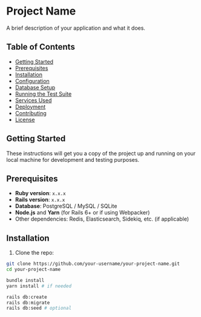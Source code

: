 # Project Name

A brief description of your application and what it does.

## Table of Contents

- [Getting Started](#getting-started)
- [Prerequisites](#prerequisites)
- [Installation](#installation)
- [Configuration](#configuration)
- [Database Setup](#database-setup)
- [Running the Test Suite](#running-the-test-suite)
- [Services Used](#services-used)
- [Deployment](#deployment)
- [Contributing](#contributing)
- [License](#license)

## Getting Started

These instructions will get you a copy of the project up and running on your local machine for development and testing purposes.

## Prerequisites

- **Ruby version**: `x.x.x`
- **Rails version**: `x.x.x`
- **Database**: PostgreSQL / MySQL / SQLite
- **Node.js** and **Yarn** (for Rails 6+ or if using Webpacker)
- Other dependencies: Redis, Elasticsearch, Sidekiq, etc. (if applicable)

## Installation

1. Clone the repo:

```bash
git clone https://github.com/your-username/your-project-name.git
cd your-project-name

bundle install
yarn install # if needed

rails db:create
rails db:migrate
rails db:seed # optional

